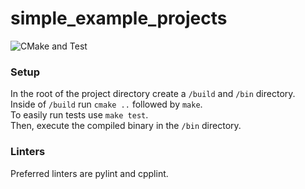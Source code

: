 # simple_example_projects

![CMake and Test](https://github.com/EVictorson/simple_example_projects/actions/workflows/cmake.yml/badge.svg)


### Setup
In the root of the project directory create a `/build` and `/bin` directory.  
Inside of `/build` run `cmake ..` followed by `make`.    
To easily run tests use `make test`.  
Then, execute the compiled binary in the `/bin` directory.

### Linters
Preferred linters are pylint and cpplint.  
